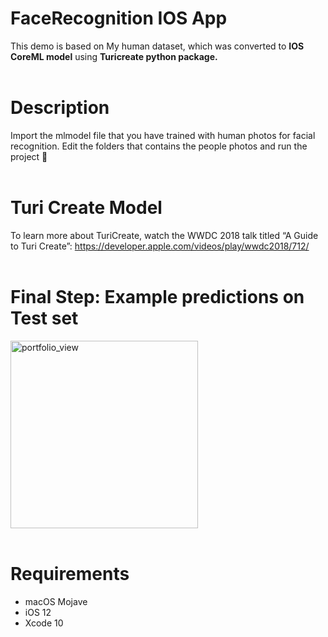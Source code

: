 # FaceRecognition IOS App 

This demo is based on My human dataset, which was converted to <b>IOS CoreML model</b> using <b>Turicreate python package.</b></br></br>


# Description

Import the mlmodel file that you have trained with human photos for facial recognition.
Edit the folders that contains the people photos and run the project 🚀</br></br>

# Turi Create Model
To learn more about TuriCreate, watch the WWDC 2018 talk titled “A Guide to Turi Create”: https://developer.apple.com/videos/play/wwdc2018/712/ </br></br>


# Final Step: Example predictions on Test set



<img width="300" alt="portfolio_view" src="https://1.bp.blogspot.com/-_hrQ5sHq1Lo/X4nNDeHKK5I/AAAAAAAABFk/SN6homJNT0QjAvt8s13X-2zlQ_j2eefBACLcBGAsYHQ/s1343/face-recog.jpg"> </br></br>


# Requirements
* macOS Mojave
* iOS 12
* Xcode 10
